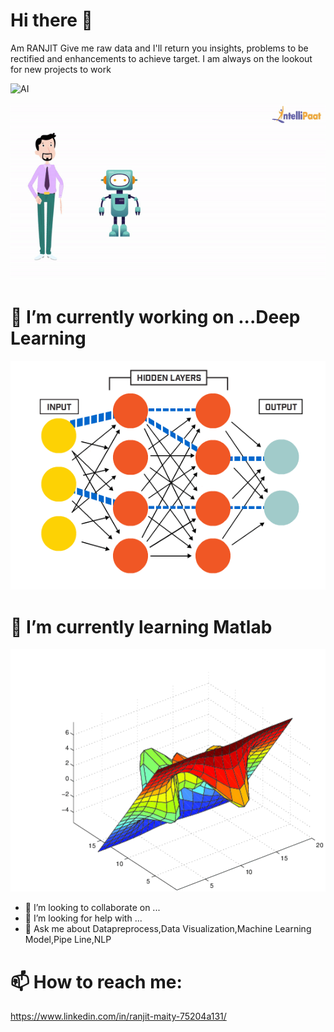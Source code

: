 # Hi there 👋
Am RANJIT 
Give me raw data and I'll return you insights, problems to be rectified and enhancements to achieve target. I am always on the lookout for new projects to work

![AI](https://github.com/RanjitM007/Images/blob/main/ezgif.com-gif-maker.gif?raw=true)

![ROBOT](https://github.com/RanjitM007/Images/blob/main/Human-teaching-robot.gif?raw=true)


# 🔭 I’m currently working on ...Deep Learning

![DL](https://github.com/RanjitM007/Images/blob/main/abbc.gif?raw=true)

# 🌱 I’m currently learning Matlab

![Matlab](https://github.com/RanjitM007/Images/blob/main/plot3d_animated.gif?raw=true)

- 👯 I’m looking to collaborate on ...
- 🤔 I’m looking for help with ...
- 💬 Ask me about Datapreprocess,Data Visualization,Machine Learning Model,Pipe Line,NLP
 # 📫 How to reach me:
 https://www.linkedin.com/in/ranjit-maity-75204a131/

